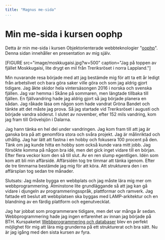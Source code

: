 ```yaml
---
title: "Magnus me-sida"
...
```

Min me-sida i kursen oophp
==========================

Detta är min me-sida i kursen Objektorienterade webbteknologier "<a href="https://dbwebb.se/kurser/oophp-v4">oophp</a>". Denna sidan innehåller en presentation av mig själv.

[FIGURE src="image/moskkugaisi.jpg?w=500" caption="Jag på toppen av fjället Moskkugaisi, lite drygt en mil från Treriksröset i norra Lappland."]

Min nuvarande resa började med att jag bestämde mig för att ta ett år ledigt från arbetslivet och bara göra saker ville göra och som jag aldrig gjort tidigare. Jag åkte skidor hela vintersäsongen 2016 i norska och svenska fjällen. Jag var hemma i Skåne på sommaren, men längtade tillbaka till fjällen. En fjällvandring hade jag aldrig gjort så jag började planera en sådan. Jag råkade läsa om någon som hade vandrat Gröna Bandet och tänkte att det måste jag prova. Så jag startade vid Treriksröset i augusti och började vandra söderut. I slutet av november, efter 152 mils vandring, kom jag fram till Grövelsjön i Dalarna.

Jag hann tänka en hel del under vandringen. Jag kom fram till att jag är ganska bra på att genomföra stora och svåra projekt. Jag är målinriktad och uthållig. Jag har lätt att fastna i en hobby och fokusera 100 procent på den. Tänk om jag kunde hitta en hobby som också kunde vara mitt jobb. Jag försökte komma på någon bra idé, men det gick inget vidare till en början. Efter flera veckor kom den så till slut. Av en ren slump egentligen. Idén som kom att bli min affärsidé. Affärsidén tog tre timmar att tänka igenom. Efter de tre timmarna bestämde jag mig för att köra. Att strukturera den i en affärsplan tog sedan tre månader.

Slutsats: Jag måste bygga en webbplats och jag måste lära mig mer om webbprogrammering. Åtminstone lite grundläggande så att jag kan gå vidare i djungeln av programmeringsspråk, plattformar och ramverk. Jag fattade ett beslut att webbplatsen ska byggas med LAMP-arkitektur och en blandning av en färdig plattform och egenutvecklat.

Jag har jobbat som programmerare tidigare, men det var många år sedan. Webbprogrammering hade jag ingen erfarenhet av innan jag började på BTH. Kurspaketet <a href="https://dbwebb.se/utbildning/webbprogrammering-och-databaser-30hp/2017">Webbprogrammering och databaser</a> blev en perfekt möjlighet för mig att lära mig grunderna på ett strukturerat och bra sätt. Nu är jag igång med den sista kursen av fyra.
